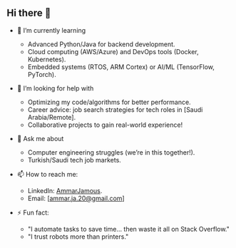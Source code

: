## Hi there 👋
- 🌱 I’m currently learning
  - Advanced Python/Java for backend development.
  - Cloud computing (AWS/Azure) and DevOps tools (Docker, Kubernetes).
  - Embedded systems (RTOS, ARM Cortex) or AI/ML (TensorFlow, PyTorch).
  
- 🤔 I’m looking for help with
  - Optimizing my code/algorithms for better performance.
  - Career advice: job search strategies for tech roles in [Saudi Arabia/Remote].
  - Collaborative projects to gain real-world experience!
- 💬 Ask me about
  - Computer engineering struggles (we’re in this together!).
  - Turkish/Saudi tech job markets.
- 📫 How to reach me:
  - LinkedIn: [AmmarJamous](https://www.linkedin.com/in/ammar-jamous-6248541b1/).
  - Email: [ammar.ja.20@gmail.com]
  
- ⚡ Fun fact:
  - "I automate tasks to save time… then waste it all on Stack Overflow."
  - "I trust robots more than printers."
<!--
**Ammarjamous/ammarjamous** is a ✨ _special_ ✨ repository because its `README.md` (this file) appears on your GitHub profile.

Here are some ideas to get you started:

- 🔭 I’m currently working on ...
- 🌱 I’m currently learning ...
- 👯 I’m looking to collaborate on ...
- 🤔 I’m looking for help with ...
- 💬 Ask me about ...
- 📫 How to reach me: ...
- 😄 Pronouns: ...
- ⚡ Fun fact: ...
-->

